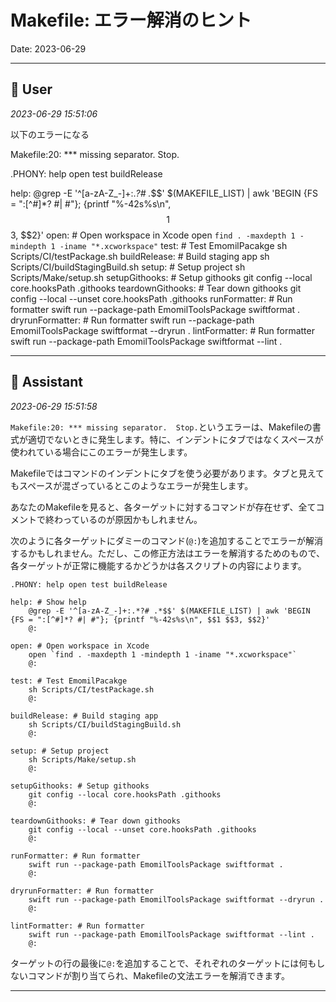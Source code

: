 # Makefile: エラー解消のヒント

Date: 2023-06-29

---

## 👤 User
*2023-06-29 15:51:06*

以下のエラーになる

Makefile:20: *** missing separator.  Stop.

.PHONY: help open test buildRelease

help:
	@grep -E '^[a-zA-Z_-]+:.*?# .*$$' $(MAKEFILE_LIST) | awk 'BEGIN {FS = ":[^#]*? #| #"}; {printf "%-42s%s\n", $$1 $$3, $$2}'
open: # Open workspace in Xcode
	open `find . -maxdepth 1 -mindepth 1 -iname "*.xcworkspace"`
test: # Test EmomilPacakge
	sh Scripts/CI/testPackage.sh
buildRelease: # Build staging app
	sh Scripts/CI/buildStagingBuild.sh
setup: # Setup project
	sh Scripts/Make/setup.sh
setupGithooks: # Setup githooks
	git config --local core.hooksPath .githooks
teardownGithooks: # Tear down githooks
	git config --local --unset core.hooksPath .githooks
runFormatter: # Run formatter
	swift run --package-path EmomilToolsPackage swiftformat .
dryrunFormatter: # Run formatter
    swift run --package-path EmomilToolsPackage swiftformat --dryrun .
lintFormatter: # Run formatter
    swift run --package-path EmomilToolsPackage swiftformat --lint .

---

## 🤖 Assistant
*2023-06-29 15:51:58*

`Makefile:20: *** missing separator.  Stop.`というエラーは、Makefileの書式が適切でないときに発生します。特に、インデントにタブではなくスペースが使われている場合にこのエラーが発生します。

Makefileではコマンドのインデントにタブを使う必要があります。タブと見えてもスペースが混ざっているとこのようなエラーが発生します。

あなたのMakefileを見ると、各ターゲットに対するコマンドが存在せず、全てコメントで終わっているのが原因かもしれません。

次のように各ターゲットにダミーのコマンド(`@:`)を追加することでエラーが解消するかもしれません。ただし、この修正方法はエラーを解消するためのもので、各ターゲットが正常に機能するかどうかは各スクリプトの内容によります。

```make
.PHONY: help open test buildRelease

help: # Show help
	@grep -E '^[a-zA-Z_-]+:.*?# .*$$' $(MAKEFILE_LIST) | awk 'BEGIN {FS = ":[^#]*? #| #"}; {printf "%-42s%s\n", $$1 $$3, $$2}'
	@:

open: # Open workspace in Xcode
	open `find . -maxdepth 1 -mindepth 1 -iname "*.xcworkspace"`
	@:

test: # Test EmomilPacakge
	sh Scripts/CI/testPackage.sh
	@:

buildRelease: # Build staging app
	sh Scripts/CI/buildStagingBuild.sh
	@:

setup: # Setup project
	sh Scripts/Make/setup.sh
	@:

setupGithooks: # Setup githooks
	git config --local core.hooksPath .githooks
	@:

teardownGithooks: # Tear down githooks
	git config --local --unset core.hooksPath .githooks
	@:

runFormatter: # Run formatter
	swift run --package-path EmomilToolsPackage swiftformat .
	@:

dryrunFormatter: # Run formatter
    swift run --package-path EmomilToolsPackage swiftformat --dryrun .
	@:

lintFormatter: # Run formatter
    swift run --package-path EmomilToolsPackage swiftformat --lint .
	@:
```

ターゲットの行の最後に`@:`を追加することで、それぞれのターゲットには何もしないコマンドが割り当てられ、Makefileの文法エラーを解消できます。

---
